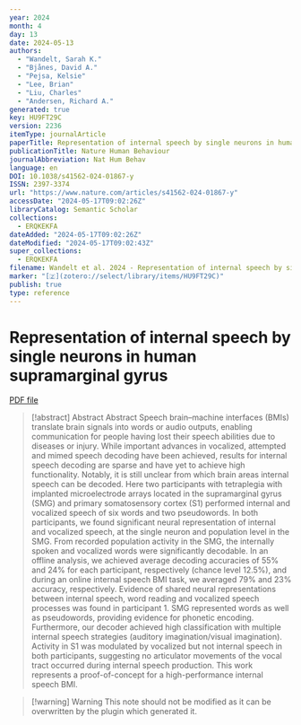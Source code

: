 ```yaml
---
year: 2024
month: 4
day: 13
date: 2024-05-13
authors:
  - "Wandelt, Sarah K."
  - "Bjånes, David A."
  - "Pejsa, Kelsie"
  - "Lee, Brian"
  - "Liu, Charles"
  - "Andersen, Richard A."
generated: true
key: HU9FT29C
version: 2236
itemType: journalArticle
paperTitle: Representation of internal speech by single neurons in human supramarginal gyrus
publicationTitle: Nature Human Behaviour
journalAbbreviation: Nat Hum Behav
language: en
DOI: 10.1038/s41562-024-01867-y
ISSN: 2397-3374
url: "https://www.nature.com/articles/s41562-024-01867-y"
accessDate: "2024-05-17T09:02:26Z"
libraryCatalog: Semantic Scholar
collections:
  - ERQKEKFA
dateAdded: "2024-05-17T09:02:26Z"
dateModified: "2024-05-17T09:02:43Z"
super_collections:
  - ERQKEKFA
filename: Wandelt et al. 2024 - Representation of internal speech by single neurons in human supramarginal gyrus.pdf
marker: "[🇿](zotero://select/library/items/HU9FT29C)"
publish: true
type: reference
---
```

# Representation of internal speech by single neurons in human supramarginal gyrus

[PDF file](/Papers/PDFs/Wandelt%20et%20al.%202024%20-%20Representation%20of%20internal%20speech%20by%20single%20neurons%20in%20human%20supramarginal%20gyrus.pdf)

> [!abstract] Abstract
> Abstract
>             Speech brain–machine interfaces (BMIs) translate brain signals into words or audio outputs, enabling communication for people having lost their speech abilities due to diseases or injury. While important advances in vocalized, attempted and mimed speech decoding have been achieved, results for internal speech decoding are sparse and have yet to achieve high functionality. Notably, it is still unclear from which brain areas internal speech can be decoded. Here two participants with tetraplegia with implanted microelectrode arrays located in the supramarginal gyrus (SMG) and primary somatosensory cortex (S1) performed internal and vocalized speech of six words and two pseudowords. In both participants, we found significant neural representation of internal and vocalized speech, at the single neuron and population level in the SMG. From recorded population activity in the SMG, the internally spoken and vocalized words were significantly decodable. In an offline analysis, we achieved average decoding accuracies of 55% and 24% for each participant, respectively (chance level 12.5%), and during an online internal speech BMI task, we averaged 79% and 23% accuracy, respectively. Evidence of shared neural representations between internal speech, word reading and vocalized speech processes was found in participant 1. SMG represented words as well as pseudowords, providing evidence for phonetic encoding. Furthermore, our decoder achieved high classification with multiple internal speech strategies (auditory imagination/visual imagination). Activity in S1 was modulated by vocalized but not internal speech in both participants, suggesting no articulator movements of the vocal tract occurred during internal speech production. This work represents a proof-of-concept for a high-performance internal speech BMI.

>[!warning] Warning
> This note should not be modified as it can be overwritten by the plugin which generated it.

